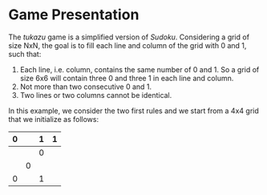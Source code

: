 # Game Presentation
The *tukazu* game is a simplified version of *Sudoku*. 
Considering a grid of size NxN, the goal is to fill each line and column of the grid
with 0 and 1, such that:
1. Each line, i.e. column, contains the same number of 0 and 1. So a grid of size 6x6 will contain three 0 and three 1 in each line and column.
2. Not more than two consecutive 0 and 1.
3. Two lines or two columns cannot be identical.

In this example, we consider the two first rules and we start from a 4x4 grid that we initialize as follows:

| 0 |   | 1 | 1 |
|---|---|---|---|
|   |   | 0 |   |
|   | 0 |   |   |
| 0 |   | 1 |   |
